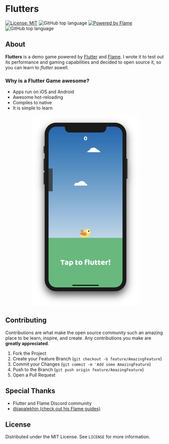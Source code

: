 # Flutters

[![License: MIT](https://img.shields.io/github/license/impulse/flutters.svg)](https://opensource.org/licenses/MIT)
<img alt="GitHub top language" src="https://img.shields.io/github/languages/top/impulse/flutters.svg">
[![Powered by Flame](https://img.shields.io/badge/Powered%20by-%F0%9F%94%A5-orange.svg)](https://flame-engine.org)
<img alt="GitHub top language" src="https://img.shields.io/badge/Made%20with-Flutter-blue.svg">

## About

**Flutters** is a demo game powered by [Flutter](https://www.flutter.dev) and [Flame](https://flame-engine.org/). I wrote it to test out its performance and gaming capabilities and decided to open source it, so you can learn to _flutter_ aswell.

### Why is a Flutter Game awesome?

- Apps run on iOS and Android
- Awesome hot-reloading
- Compiles to native
- It is simple to learn

<p align="center">
<img height="600" width="auto" src="screenshot.png" />
</p>

## Contributing

Contributions are what make the open source community such an amazing place to be learn, inspire, and create. Any contributions you make are **greatly appreciated**.

1. Fork the Project
2. Create your Feature Branch (`git checkout -b feature/AmazingFeature`)
3. Commit your Changes (`git commit -m 'Add some AmazingFeature`)
4. Push to the Branch (`git push origin feature/AmazingFeature`)
5. Open a Pull Request

## Special Thanks

- Flutter and Flame Discord community
- [@japalekhin (check out his Flame guides)](https://github.com/japalekhin)

## License

Distributed under the MIT License. See `LICENSE` for more information.
